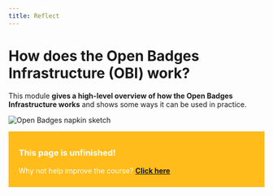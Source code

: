 ```yaml
---
title: Reflect
---
```


# How does the Open Badges Infrastructure (OBI) work?

This module **gives a high-level overview of how the Open Badges Infrastructure works** and shows some ways it can be used in practice.

<img src="{{ site.baseurl }}/img/napkin-sketch.png" alt="Open Badges napkin sketch"></a></p>

<div style="background:#FFBC1A; padding:10px; padding-left:20px; color:white;">
<h3>This page is unfinished!</h3>
<p>Why not help improve the course? <strong><a href="https://github.com/thinkoutloudclub/badge-course/wiki/Help-improve-the-Open-Badges-101-course">Click here</a></strong></p>
</div>